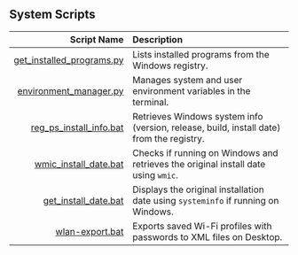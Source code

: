 ## System Scripts

|                                            Script Name | Description                                                                              |
| -----------------------------------------------------: | :--------------------------------------------------------------------------------------- |
| [get_installed_programs.py](get_installed_programs.py) | Lists installed programs from the Windows registry.                                      |
|       [environment_manager.py](environment_manager.py) | Manages system and user environment variables in the terminal.                           |
|     [reg_ps_install_info.bat](reg_ps_install_info.bat) | Retrieves Windows system info (version, release, build, install date) from the registry. |
|         [wmic_install_date.bat](wmic_install_date.bat) | Checks if running on Windows and retrieves the original install date using `wmic`.       |
|           [get_install_date.bat](get_install_date.bat) | Displays the original installation date using `systeminfo` if running on Windows.        |
|                 [wlan-export.bat](wlan-export.bat) | Exports saved Wi-Fi profiles with passwords to XML files on Desktop.                   |

